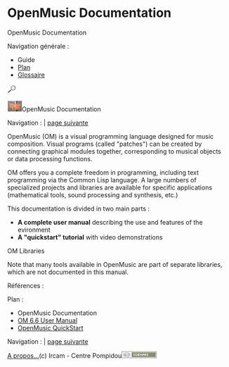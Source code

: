 # OpenMusic Documentation

OpenMusic Documentation            

Navigation générale :

*   Guide
*   [Plan](./OM-Documentation_1)
*   [Glossaire](./OM-Documentation_2.md)

[![Recherche Google](../lib/googleSearch.gif "Recherche Google")](javascript:void\(0\);)

![](../tplRes/home/empty.gif)![](../res/logoom1.png)OpenMusic Documentation

Navigation : | [page suivante](./OM-User-Manual "page suivante(OM 6.6 User Manual)")


OpenMusic (OM) is a visual programming language designed for music composition. Visual programs (called "patches") can be created by connecting graphical modules together, corresponding to musical objects or data processing functions.

OM offers you a complete freedom in programming, including text programming via the Common Lisp language. A large numbers of specialized projects and libraries are available for specific applications (mathematical tools, sound processing and synthesis, etc.)

This documentation is divided in two main parts :

*   **A complete user manual** describing the use and features of the evironment
*   **A "quickstart" tutorial** with video demonstrations

OM Libraries

Note that many tools available in OpenMusic are part of separate libraries, which are not documented in this manual.

Références :

Plan :

[](#)

*   OpenMusic Documentation
*   [OM 6.6 User Manual](OM-User-Manual)
*   [OpenMusic QuickStart](QuickStart-Chapters)

[](#)

Navigation : | [page suivante](OM-User-Manual.md "page suivante(OM 6.6 User Manual)")

[A propos...](OM-Documentation_3.md)(c) Ircam - Centre Pompidou[![Réalisé avec Scenari](../skin/img/btnSc.png )](http://scenari-platform.org "Réalisé avec Scenari (nouvelle fenêtre)")
